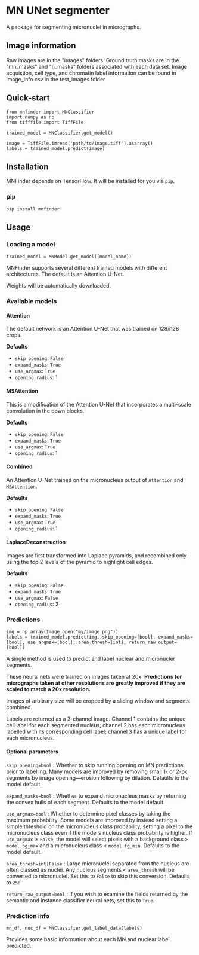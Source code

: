 # MN UNet segmenter
A package for segmenting micronuclei in micrographs.

## Image information
Raw images are in the "images" folders.
Ground truth masks are in the "mn_masks" and "n_masks" folders associated with each data set.
Image acquistion, cell type, and chromatin label information can be found in  image_info.csv in the test_images folder

## Quick-start
````
from mnfinder import MNClassifier
import numpy as np
from tifffile import TiffFile

trained_model = MNClassifier.get_model()

image = TiffFile.imread('path/to/image.tiff').asarray()
labels = trained_model.predict(image)
````

## Installation
MNFinder depends on TensorFlow. It will be installed for you via `pip`.

### pip
````
pip install mnfinder
````

## Usage
### Loading a model
````
trained_model = MNModel.get_model([model_name])
````

MNFinder supports several different trained models with different architectures. The default is an Attention U-Net.

Weights will be automatically downloaded.

### Available models
#### Attention
The default network is an Attention U-Net that was trained on 128x128 crops. 

**Defaults**
* `skip_opening`: `False`
* `expand_masks`: `True`
* `use_argmax`: `True`
* `opening_radius`: 1

#### MSAttention
This is a modification of the Attention U-Net that incorporates a multi-scale convolution in the down blocks.

**Defaults**
* `skip_opening`: `False`
* `expand_masks`: `True`
* `use_argmax`: `True`
* `opening_radius`: 1

#### Combined
An Attention U-Net trained on the micronucleus output of `Attention` and `MSAttention`.

**Defaults**
* `skip_opening`: `False`
* `expand_masks`: `True`
* `use_argmax`: `True`
* `opening_radius`: 1

#### LaplaceDeconstruction
Images are first transformed into Laplace pyramids, and recombined only using the top 2 levels of the pyramid to highlight cell edges.

**Defaults**
* `skip_opening`: `False`
* `expand_masks`: `True`
* `use_argmax`: `False`
* `opening_radius`: 2

### Predictions
````
img = np.array(Image.open("my/image.png"))
labels = trained_model.predict(img, skip_opening=[bool], expand_masks=[bool], use_argmax=[bool], area_thresh=[int], return_raw_output=[bool])
````
A single method is used to predict and label nuclear and micronucler segments. 

These neural nets were trained on images taken at 20x. **Predictions for micrographs taken at other resolutions are greatly improved if they are scaled to match a 20x resolution.**

Images of arbitrary size will be cropped by a sliding window and segments combined.

Labels are returned as a 3-channel image. Channel 1 contains the unique cell label for each segmented nucleus; channel 2 has each micronucleus labelled with its corresponding cell label; channel 3 has a unique label for each micronucleus. 

#### Optional parameters
`skip_opening=bool`
: Whether to skip running opening on MN predictions prior to labelling. Many models are improved by removing small 1- or 2-px segments by image opening—erosion following by dilation. Defaults to the model default.

`expand_masks=bool`
: Whether to expand micronucleus masks by returning the convex hulls of each segment. Defaults to the model default.

`use_argmax=bool`
: Whether to determine pixel classes by taking the maximum probability. Some models are improved by instead setting a simple threshold on the micronucleus class probability, setting a pixel to the micronucleus class even if the model’s nucleus class probability is higher. If `use_argmax` is `False`, the model will select pixels with a background class > `model.bg_max` and a micronucleus class < `model.fg_min`. Defaults to the model default.

`area_thresh=int|False`
: Large micronuclei separated from the nucleus are often classed as nuclei. Any nucleus segments < `area_thresh` will be converted to micronuclei. Set this to `False` to skip this conversion. Defaults to `250`.

`return_raw_output=bool`
: If you wish to examine the fields returned by the semantic and instance classifier neural nets, set this to `True`.

### Prediction info
````
mn_df, nuc_df = MNClassifier.get_label_data(labels)
````
Provides some basic information about each MN and nuclear label predicted.
